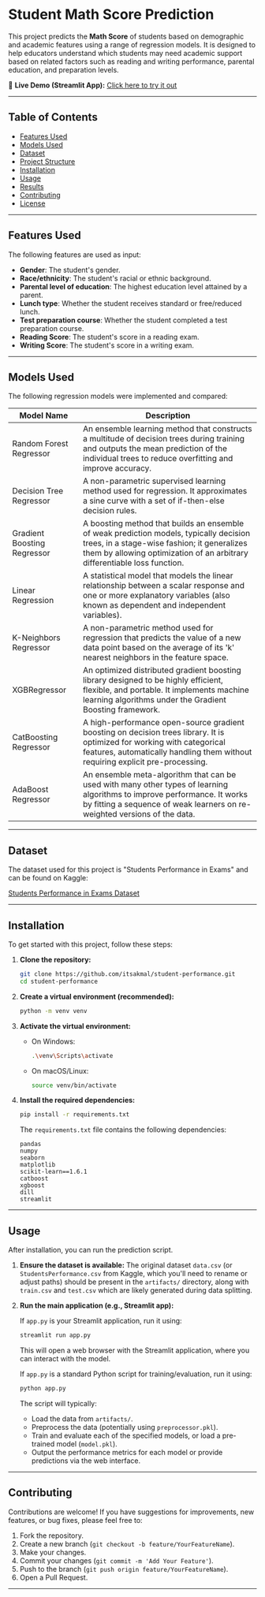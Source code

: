 # Student Math Score Prediction

This project predicts the **Math Score** of students based on demographic and academic features using a range of regression models. It is designed to help educators understand which students may need academic support based on related factors such as reading and writing performance, parental education, and preparation levels.

🔗 **Live Demo (Streamlit App):** [Click here to try it out](<https://student-performance-owynhbouomrkymssd9zw28.streamlit.app/>)

---

## Table of Contents

- [Features Used](#features-used)
- [Models Used](#models-used)
- [Dataset](#dataset)
- [Project Structure](#project-structure)
- [Installation](#installation)
- [Usage](#usage)
- [Results](#results)
- [Contributing](#contributing)
- [License](#license)

---

## Features Used

The following features are used as input:

- **Gender**: The student's gender.
- **Race/ethnicity**: The student's racial or ethnic background.
- **Parental level of education**: The highest education level attained by a parent.
- **Lunch type**: Whether the student receives standard or free/reduced lunch.
- **Test preparation course**: Whether the student completed a test preparation course.
- **Reading Score**: The student's score in a reading exam.
- **Writing Score**: The student's score in a writing exam.

---

## Models Used

The following regression models were implemented and compared:

| Model Name                | Description                                                 |
|---------------------------|--------------------------------------------------------------|
| Random Forest Regressor   | An ensemble learning method that constructs a multitude of decision trees during training and outputs the mean prediction of the individual trees to reduce overfitting and improve accuracy. |
| Decision Tree Regressor   | A non-parametric supervised learning method used for regression. It approximates a sine curve with a set of if-then-else decision rules. |
| Gradient Boosting Regressor | A boosting method that builds an ensemble of weak prediction models, typically decision trees, in a stage-wise fashion; it generalizes them by allowing optimization of an arbitrary differentiable loss function. |
| Linear Regression         | A statistical model that models the linear relationship between a scalar response and one or more explanatory variables (also known as dependent and independent variables). |
| K-Neighbors Regressor     | A non-parametric method used for regression that predicts the value of a new data point based on the average of its 'k' nearest neighbors in the feature space. |
| XGBRegressor              | An optimized distributed gradient boosting library designed to be highly efficient, flexible, and portable. It implements machine learning algorithms under the Gradient Boosting framework. |
| CatBoosting Regressor     | A high-performance open-source gradient boosting on decision trees library. It is optimized for working with categorical features, automatically handling them without requiring explicit pre-processing. |
| AdaBoost Regressor        | An ensemble meta-algorithm that can be used with many other types of learning algorithms to improve performance. It works by fitting a sequence of weak learners on re-weighted versions of the data. |

---

## Dataset

The dataset used for this project is "Students Performance in Exams" and can be found on Kaggle:

[Students Performance in Exams Dataset](https://www.kaggle.com/datasets/spscientist/students-performance-in-exams?datasetId=74977)

---
## Installation

To get started with this project, follow these steps:

1.  **Clone the repository:**

    ```bash
    git clone https://github.com/itsakmal/student-performance.git
    cd student-performance
    ```

2.  **Create a virtual environment (recommended):**

    ```bash
    python -m venv venv
    ```

3.  **Activate the virtual environment:**

    * On Windows:
        ```bash
        .\venv\Scripts\activate
        ```
    * On macOS/Linux:
        ```bash
        source venv/bin/activate
        ```

4.  **Install the required dependencies:**

    ```bash
    pip install -r requirements.txt
    ```

    The `requirements.txt` file contains the following dependencies:
    ```
    pandas
    numpy
    seaborn
    matplotlib
    scikit-learn==1.6.1
    catboost
    xgboost
    dill
    streamlit
    ```

---

## Usage

After installation, you can run the prediction script.

1.  **Ensure the dataset is available:**
    The original dataset `data.csv` (or `StudentsPerformance.csv` from Kaggle, which you'll need to rename or adjust paths) should be present in the `artifacts/` directory, along with `train.csv` and `test.csv` which are likely generated during data splitting.

2.  **Run the main application (e.g., Streamlit app):**

    If `app.py` is your Streamlit application, run it using:
    ```bash
    streamlit run app.py
    ```

    This will open a web browser with the Streamlit application, where you can interact with the model.

    If `app.py` is a standard Python script for training/evaluation, run it using:
    ```bash
    python app.py
    ```

    The script will typically:
    * Load the data from `artifacts/`.
    * Preprocess the data (potentially using `preprocessor.pkl`).
    * Train and evaluate each of the specified models, or load a pre-trained model (`model.pkl`).
    * Output the performance metrics for each model or provide predictions via the web interface.

---

## Contributing

Contributions are welcome! If you have suggestions for improvements, new features, or bug fixes, please feel free to:

1.  Fork the repository.
2.  Create a new branch (`git checkout -b feature/YourFeatureName`).
3.  Make your changes.
4.  Commit your changes (`git commit -m 'Add Your Feature'`).
5.  Push to the branch (`git push origin feature/YourFeatureName`).
6.  Open a Pull Request.

---
